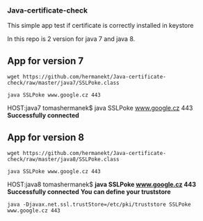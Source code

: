 ### Java-certificate-check
This simple app test if certificate is correctly installed in keystore

In this repo is 2 version for java 7 and java 8.

## App for version 7
```
wget https://github.com/hermanekt/Java-certificate-check/raw/master/java7/SSLPoke.class
```
```
java SSLPoke www.google.cz 443
```
HOST:java7 tomashermanek$ java SSLPoke www.google.cz 443
**Successfully connected**
## App for version 8
```
wget https://github.com/hermanekt/Java-certificate-check/raw/master/java8/SSLPoke.class
```
```
java SSLPoke www.google.cz 443
```
HOST:java8 tomashermanek$ **java SSLPoke www.google.cz 443**
**Successfully connected**
**You can define your truststore**
```
java -Djavax.net.ssl.trustStore=/etc/pki/truststore SSLPoke www.google.cz 443
```
